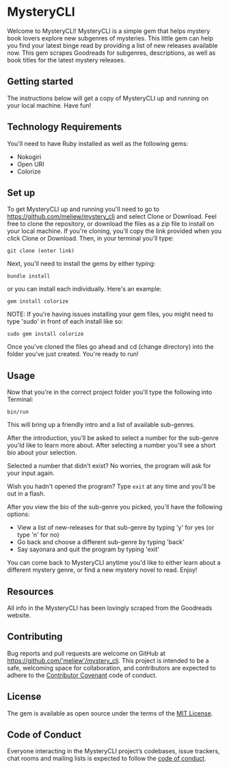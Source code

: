 # MysteryCLI

Welcome to MysteryCLI! MysteryCLI is a simple gem that helps mystery book lovers explore new subgenres of mysteries. This little gem can help you find your latest binge read by providing a list of new releases available now. This gem scrapes Goodreads for subgenres, descriptions, as well as book titles for the latest mystery releases.  

## Getting started

The instructions below will get a copy of MysteryCLI up and running on your local machine. Have fun! 

## Technology Requirements 

You'll need to have Ruby installed as well as the following gems: 

* Nokogiri 
* Open URI 
* Colorize 

## Set up 

To get MysteryCLI up and running you'll need to go to https://github.com/meliew/mystery_cli and select Clone or Download. Feel free to clone the repository, or download the files as a zip file to install on your local machine. If you're cloning, you'll copy the link provided when you click Clone or Download. Then, in your terminal you'll type: 

``` git clone (enter link) ```

Next, you'll need to install the gems by either typing: 

```bundle install ```

or you can install each individually. Here's an example:

``` gem install colorize ```

NOTE: If you're having issues installing your gem files, you might need to type 'sudo' in front of each install like so: 

``` sudo gem install colorize ```

Once you've cloned the files go ahead and cd (change directory) into the folder you've just created. You're ready to run! 


## Usage

Now that you're in the correct project folder you'll type the following into Terminal:

```bin/run ```

This will bring up a friendly intro and a list of available sub-genres.

After the introduction, you'll be asked to select a number for the sub-genre you'ld like to learn more about. After selecting a number you'll see a short bio about your selection. 

Selected a number that didn't exist? No worries, the program will ask for your input again. 

Wish you hadn't opened the program? Type ``` exit ``` at any time and you'll be out in a flash. 

After you view the bio of the sub-genre you picked, you'll have the following options: 
* View a list of new-releases for that sub-genre by typing 'y' for yes (or type 'n' for no)
* Go back and choose a different sub-genre by typing 'back'
* Say sayonara and quit the program by typing 'exit'

You can come back to MysteryCLI anytime you'd like to either learn about a different mystery genre, or find a new mystery novel to read. Enjoy! 

## Resources 

All info in the MysteryCLI has been lovingly scraped from the Goodreads website. 

## Contributing

Bug reports and pull requests are welcome on GitHub at https://github.com/'meliew'/mystery_cli. This project is intended to be a safe, welcoming space for collaboration, and contributors are expected to adhere to the [Contributor Covenant](http://contributor-covenant.org) code of conduct.

## License

The gem is available as open source under the terms of the [MIT License](https://opensource.org/licenses/MIT).

## Code of Conduct

Everyone interacting in the MysteryCLI project’s codebases, issue trackers, chat rooms and mailing lists is expected to follow the [code of conduct](https://github.com/'meliew'/mystery_cli/blob/master/CODE_OF_CONDUCT.md).
